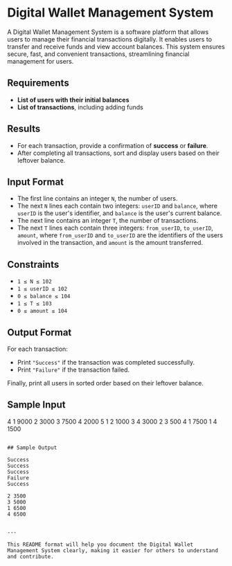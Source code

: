 # Digital Wallet Management System

A Digital Wallet Management System is a software platform that allows users to manage their financial transactions digitally. It enables users to transfer and receive funds and view account balances. This system ensures secure, fast, and convenient transactions, streamlining financial management for users.

## Requirements

- **List of users with their initial balances**
- **List of transactions**, including adding funds

## Results

- For each transaction, provide a confirmation of **success** or **failure**.
- After completing all transactions, sort and display users based on their leftover balance.

## Input Format

- The first line contains an integer `N`, the number of users.
- The next `N` lines each contain two integers: `userID` and `balance`, where `userID` is the user's identifier, and `balance` is the user's current balance.
- The next line contains an integer `T`, the number of transactions.
- The next `T` lines each contain three integers: `from_userID`, `to_userID`, `amount`, where `from_userID` and `to_userID` are the identifiers of the users involved in the transaction, and `amount` is the amount transferred.

## Constraints

- `1 ≤ N ≤ 102`
- `1 ≤ userID ≤ 102`
- `0 ≤ balance ≤ 104`
- `1 ≤ T ≤ 103`
- `0 ≤ amount ≤ 104`

## Output Format

For each transaction:

- Print `"Success"` if the transaction was completed successfully.
- Print `"Failure"` if the transaction failed.

Finally, print all users in sorted order based on their leftover balance.

## Sample Input

4
1 9000
2 3000
3 7500
4 2000
5
1 2 1000
3 4 3000
2 3 500
4 1 7500
1 4 1500
```

## Sample Output

Success
Success
Success
Failure
Success

2 3500
3 5000
1 6500
4 6500


--- 

This README format will help you document the Digital Wallet Management System clearly, making it easier for others to understand and contribute.
